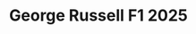 ---
title: 'George Russell F1 2025'
category: f1-y-autos
designSlug: f1-2025-russell
image: '/products/autos/11-russell/principal.jpg'
imageHover: '/products/autos/11-russell/oversize.jpg'
prendas: [
   {   
        title: 'Remera',
        slug: 'remera',          
        image: '/products/autos/11-russell/normal.jpg',
        price: 'remerasPrecio',
        talles: 'remerasTalles'
    },
    {
        title: 'Remera Oversize',
        slug: 'remera-oversize',
        image: '/products/autos/11-russell/oversize.jpg',
        price: 'oversizePrecio',
        talles: 'oversizeTalles'
    },
    {
        title: 'Musculosa M',
        slug: 'musculosa-mujer',
        image: '/products/autos/11-russell/musculosa.jpg',
        price: 'musculosaPrecio',
        talles: 'musculosasMujerTalles'
    },
     {
        title: 'Musculosa H',
        slug: 'musculoso',
        image: '/products/autos/11-russell/musculoso.jpg',
        price: 'musculosaPrecio',
        talles: 'musculosasHombreTalles'
    },
    {
        title: 'Pupera Oversize',
        slug: 'pupera-oversize',
        image: '/products/autos/11-russell/pupera.jpg',
        price: 'remerasPrecio',
        talles: 'oversizePuperasTalles'
    },

    {
         title: 'Buzo',
         slug: 'buzo',
         image: '/products/autos/11-russell/buzo.jpg',
         price: buzosPrecio,
        talles: 'BuzosTalles'
     },
]
---